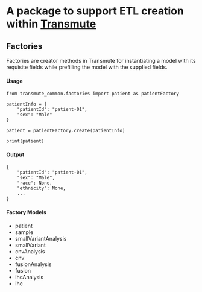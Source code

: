 # A package to support ETL creation within [Transmute](https://github.com/finnor/Transmute)

## Factories
Factories are creator methods in Transmute for instantiating a model with its requisite fields while prefilling the model with the supplied fields.

#### Usage
    from transmute_common.factories import patient as patientFactory

    patientInfo = {
        "patientId": "patient-01",
        "sex": "Male"
    }

    patient = patientFactory.create(patientInfo)

    print(patient)

#### Output

    {
        "patientId": "patient-01",
        "sex": "Male",
        "race": None,
        "ethnicity": None,
        ...
    }

#### Factory Models

* patient
* sample
* smallVariantAnalysis
* smallVariant
* cnvAnalysis
* cnv
* fusionAnalysis
* fusion
* ihcAnalysis
* ihc
